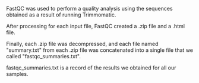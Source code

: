 FastQC was used to perform a quality analysis using the sequences obtained as a result of running Trimmomatic.

After processing for each input file, FastQC created a .zip file and a .html file. 

Finally, each .zip file was decompressed, and each file named "summary.txt" from each .zip file was concatenated into a single file that we called "fastqc_summaries.txt".

fastqc_summaries.txt is a record of the results we obtained for all our samples.

